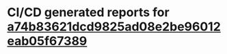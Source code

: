 # CI/CD generated reports for [a74b83621dcd9825ad08e2be96012eab05f67389](https://github.com/hydephp/develop/commit/a74b83621dcd9825ad08e2be96012eab05f67389)
